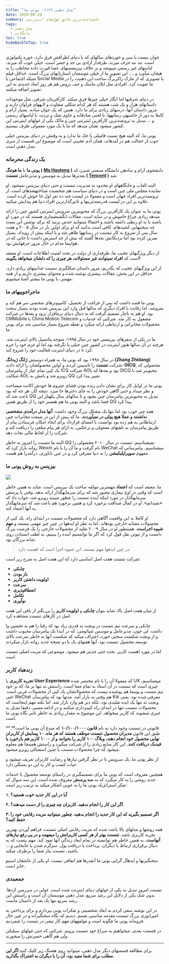 ```yaml
---
title: "مدل ذهنی (۱۳): پونی ما"
date: 2019-09-29
summary: ناشناخته‌ترین خالق غول‌های اینترنتی
tags:
  - مدل_ذهنی
  - بایگانی
toc: true
hideBackToTop: true
---
```

جوان بیست یا سی و خوردهای سالهای که با دنیای اطرافش فرق دارد، خوره تکنولوژی است، تند تند حرف میزند، طرفدار آزادی بی حد و حصر است، خیلی خوب کُد میزند، لباسهای غیر رسمی میپوشد و بر خلاف بیزینسمنهای عصا قورت داده مخاطب را به هیجان میآورد و …. این تصویر ما از خیلی موسسان استارتاپهای بزرگ است. حداقل فیلم شبکه اجتماعی یا Social Media با تصویری که از مارک زاکربرگ ساخت این ذهنیت را در ما تقویت کرد. افرادی مثل ایلان ماسک و جف بزوس هم هر روز ابعاد جدیدی به این تصویر اضافه میکنند.

در دنیای شرقیها اما انگار خیلی چیزها فرق میکند. کارآفرینان شرقی، مثل موجودات داستانهای هزار و یک شب هستند که هر کدام شکلی متفاوت و لایههای فراوان دارند و مرور داستان آنها، درسهای زیادی برای ما دارد. همین که یک جوان ساده، بسیار آرام و کاملا به دور از حاشیهی رسانهها، با لحنی صادقانه و حاوی شک و تردید، با لباسهای رسمی و … تبدیل به ثروتمندترین کارآفرین اینترنتی چین و مالک یکی از غولهای اینترنتی این کشور میشود نشان میدهد که ما با یک مورد معمولی طرف نیستیم.

پونی ما، که البته هیچ نسبت فامیلی با جک ما ندارد و به وقتش در دنیای بیزینس خیلی خوب از خجالت هم در آمدهاند، همان آدم عجیبی است که موضوع این قسمت از سری مدل ذهنی است.

### یک زندگی محرمانه

**پونی ما** یا **ما هوتنگ (** [**Ma Hauteng**](https://en.wikipedia.org/wiki/Ma_Huateng) **)** دانشجوی آرام و سادهی دانشگاه صنعتی شنزن که بعدترها تبدیل به موسس و مدیرعامل **تنسنت ( [Tencent](https://en.wikipedia.org/wiki/Tencent) )** شد.

البته القاب و جایگاههای او محدود به مدیریت تنسنت و حتی دنیای بیزینس نمیشود. او نماینده مجلس ملی چین است و در دنیای سیاست هم شخصیت شناختهشدهای است. از ثروتمندترین افراد جهان است و معمولا در لیست چند ده نفر اول جا خوش کرده است. علاوه بر این در لیست قدرتمندترینها و تاثیرگذارترین افراد دنیا هم پیدایش میکنید.

پونی ما به عنوان یک کارآفرین بزرگ که محبوبترین سرویس اینترنتی کشور چین را ارائه میدهد زیادی چراغ خاموش و در سایه است. مقالات انگشتشماری هستند که در مورد او باشند یا به او ربطی داشته باشند و احتمالا میتوانید حدس بزنید که برای نوشتن این پست چه سختیهایی کشیدهام. کافی است بدانید که او برای اولین بار در سال ۲۰۰۵ و هفت سال پس از شروع به کار تنسنت در رسانهها ظاهر شد و با اینکه پیش از رویداد، بسیار تمرین کرده بود اما نزدیکانش بعدها گفتند که بیش از حد استرس داشت تا جایی که در هواپیما مدام در حال مرور حرفهایش بود.

از دیگر ویژگیهای عجیب ما، طرفداری از دولت در بحث امنیت اطلاعات است. او معتقد است که **افراد نمیتوانند غیر مسئولانه، هر چیزی را که دلشان میخواهد بگویند!**

از این ویژگیهای عجیب که بگذریم، مرور داستان شکلگیری تنسنت جذابیتهای زیادی دارد. حداقل در این بخش، مقالات بیشتری نوشته شده و محتوای بیشتری داریم و از همه مهمتر، با پونی ما بیشتر آشنا میشویم.

### ماجراجوییهای ما

پونی ما قصد داشت که پس از فراغت از تحصیل، کامپیوترهای شخصی سر هم کند و بفروشد. اما رقابت با افراد دیگری که سالها قبل وارد این بیزینس شده بودند بسیار سخت بود. او هم به ناچار تصمیم گرفت که به دنبال دنیای نرمافزار برود و بعدها در شرکت CMMobile یا China Motion Telecom مشغول به کار شد. شرکتی که خدمات و محصولات مخابراتی و ارتباطی ارائه میکرد و نقطه شروع بسیار مناسبی شد برای پونی ما.

ما در یکی از سفرهای بیزینسی خود در سال ۱۹۹۵، متوجه پتانسیل بالای اینترنت شد. هرچند در آن سالها هنوز اینترنت در کشور چین خیلی پا نگرفته بود اما او عزم خود را جزم کرد تا در دنیای اینترنت فعالیت خود را شروع کند.

در سال ۱۹۹۸ بود که پونی ما، به همراه دوستش **ژانگ ژیدانگ (Zhang Zhidang)** شرکت **تنسنت** را تاسیس کردند و اولین محصولشان را ارائه دادند: **OICQ**. محصولی که یک کپی تمام عیار از پیامرسان ICQ شرکت AOL بود و بعدها که OICQ محبوبتر شد با شکایت AOL روبرو شد و نامش به QQ تغییر پیدا کرد.

پونی ما در اوایل کار برای نشان دادن زنده بودن فضای چتروم ها خودش اکانت میساخت و نظر میداد و حتی گاهی خودش را به جای دخترها جا میزد. نتیجه کار، هر چه که بود باعث شد که QQ تبدیل به محبوبترین پیامرسان چین بشود و تا سالهای سال یکهتاز این فضا باشد و البته پونی ما هم همسر خود را از طریق همین QQ پیدا کرد.

همه چیز خوب بود اما تنها یک مشکل بزرگ وجود داشت. **آنها مدل درآمدی مشخصی نداشتند و عملا هیچ پولی در نمیآوردند.** ما که پیش از این در صنعت مخابرات چین ارتباطاتی به هم زده بود توانست با امضای قرارداد برای ایجاد امکان فرستادن پیام از طریق پیامرسان به تلفنهای معمولی و برعکس، به ازای هر پیام مبلغی را دریافت کند و شرکت را از لحاظ مالی نجات دهد.

البته ما تنسنت را امروز به خاطر QQ نمیشناسیم. تنسنت در سال ۲۰۱۰ محصولی را روانه بازار کرد که Weixin نام گرفت و ما آن را با نام WeChat میشناسیم. پیامرسانی که مفهوم **سوپراپلیکیشن** را به دنیا معرفی کرد و در عین ناباوری، درآمدزا هم هست.

### بیزینس به روش پونی ما

![](https://kakavand.me/wp-content/uploads/2019/09/WeChat-1024x576.jpg)

ما، معتقد است که **اعتماد** مهمترین مولفه ساخت یک بیزینس است. شاید به همین خاطر است که وقتی در اوج بیماری مجبور شد که برای سرمایهگذار ارائه بدهد، وقتی با پرسش سرمایهگذار در مورد اینکه آینده تنسنت را چطور میبیند روبرو شد، جواب داد که «نمیدانم». او در کمال صداقت برخورد کرد و همین برخورد هم باعث شد که سرمایهگذار به آنها اعتماد کند.

او کاملا به این واقعیت آگاهی دارد که محصولات تنسنت در ابتدای راه، یک کپی از محصولات مشابه خارجی بودهاند. اما به نظر او ایدهها در چین چیز مهمی نیستند و **مهم شیوه اجراست.** همینطور او در سال ۲۰۰۹ تقلید از محصولات خارجی را یک فرصت بزرگ دانست و از نیوتن نقل قول کرد که اگر ما توانستیم آینده را ببینیم، به لطف ایستادن روی شانه بزرگان بود.

> در چین ایدهها مهم نیستند. این شیوه اجرا است که اهمیت دارد.

شرکت تنسنت هفت اصل اساسی دارد که این هفت اصل به شرح زیر است:

- **چابکی**
- **باز بودن**
- **اولویت داشتن کاربر**
- **سرعت**
- **انعطافپذیری**
- **تکامل**
- **نوآوری**

از میان هفت اصل بالا، شاید بتوان **چابکی** و **اولویت کاربر** را پررنگتر از باقی این هفت اصل در کارهای تنسنت مشاهده کرد.

چابکی و سرعت تیم تنسنت در ویچت به قدری زیاد بود که رقبا را هم به تحسین وا داشت. لی جون، مدیرعامل و موسس شیائومی، که در ابتدا یک پیامرسان محبوب داشت و از ویچت شکست سختی خورد، اعتراف میکند که شکست آنها به خاطر سرعت بالای توسعه محصول تنسنت بود. آنها هفتهای یک یا دو نسخه جدید روانه بازار میکردند.

اما در مورد اهمیت کاربر، بحث حتی جدیتر هم میشود. موضوعی که مزیت اصلی تنسنت است.

### زندهباد کاربر

**تجربه کاربری** یا **User Experience** که معمولا آن را با نام مختصر شده UX میشناسیم، چیزی است که تنسنت در آن استاد به تمام معنا است. راستش نه تنها بر ما، که بر خود تیم تنسنت و پونیما هم پوشیده نیست که محصولاتشان یک کپی از محصولات غربی است. حتی WeChat هم وقتی به بازار آمد، مدتها بود که پیامرسان Kik معرفی شده بود. یعنی ویچت نه تنها یک ایده تقلیدی بود، بلکه دیر هم وارد بازار شد. اما نکته مهم اینجاست که محصولات تنسنت تنها در ابتدای راه کپیبرداری میکنند و در ادامه مسیر، دقیقا تبدیل به چیزی میشوند که کاربر میخواهد. این موضوع به مقدار زیادی به خاطر تاثیر نگاه پونی ما است.

قانونی در تنسنت وجود دارد به نام **قانون ۱۰/۱۰۰/۱۰۰۰** که مبدع آن پونی ما است**.** طبق این قانون **مدیران محصول تنسنت موظف هستند که هر ماه، ۱۰ پیمایش از کاربران نهایی محصول خود انجام دهند، وبلاگ ۱۰۰ کاربر را بخوانند و از ۱۰۰۰ کاربر هم بازخورد یا فیدبک دریافت کنند.** این کار منابع زیادی را از شرکت میگیرد و راستش همینجا هم معلوم میشود که چرا محصولات تنسنت با چنین استقبالی روبرو میشود.

از نظر پونی ما، یک سرویس با در نظر گرفتن نیازها و رضایت کاربران تعریف میشود و حیات کسب و کار به این دو بستگی دارد.

همچنین معروف است که پونی ما برای تصمیمگیری در راستای توسعه محصول یا خدمات جدید روشی را به کار میگیرد که به **سه پرسش** معروف شده است. این سه سوال که تفکر استراتژیک پونی ما را به خوبی آشکار میکند به ترتیب زیر است:

**۱. آیا در این کار جدید خوب هستید؟**

**۲. اگر این کار را انجام ندهید، کاربران چه چیزی را از دست میدهند؟**

**۳. اگر تصمیم بگیرید که این کار جدید را انجام بدهید، چطور میتوانید مزیت رقابتی خود را حفظ کنید؟**

همه روشها و مدلهای بالا باعث شده که مزیت رقابتی اصلی تنسنت، فراهم آوردن بهترین تجربه کاربری باشد. **تنسنت بهتر از هر کسی کاربرانش را میفهمد و در پی رفع نیازهای آنهاست.** به همین خاطر هم توانسته در تمام ابعاد زندگی آنها نفوذ کند. مهم نیست که به دنبال برقراری ارتباط با دیگران، پرداخت یا دریافت پول، سرگرم شدن یا جابجایی و … باشید، تنسنت نیاز شما را برطرف میکند.

سختگیریها و ایدهآل گرایی پونی ما آنقدرها هم اتفاقی نیست. او یکی از عاشقان استیو جابز است.

### جمعبندی

تنسنت امروز تبدیل به یکی از غولهای دنیای اینترنت شده است. غولی در سرزمین اژدها. بدون شک یکی از دلایل این رشد سریع، مدل ذهنی موسسان آن است و راستش این رشد سریع تنها یک بعد از داستان ماست.

در این نوشته سعی کردم به ابعاد شخصیتی و تفکرات پونی بپردازم و برای پرداختن به امپراتوری بزرگ تنسنت مقدمه مناسبی بچینم. دیدیم که نگاه سختگیرانه و در عین حال فروتنانه پونی ما چگونه است و مولفههای مهم کار تیمی در تنسنت را شمردیم.

در قسمت بعدی، میخواهیم به سراغ خود تنسنت برویم. شرکتی که حتی غولهای سیلیکن ولی هم گاهی حسرتش را میخورند.

---

برای مطالعه قسمتهای دیگر مدل ذهنی، میتوانید روی هشتگ زیر کلیک کنید:**اگر این مطلب برای شما مفید بود، آن را با دیگران به اشتراک بگذارید.**
